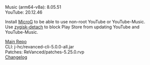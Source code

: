 Music (arm64-v8a): 8.05.51  
YouTube: 20.12.46  

Install [MicroG](https://github.com/ReVanced/GmsCore/releases) to be able to use non-root YouTube or YouTube-Music.  
Use [zygisk-detach](https://github.com/j-hc/zygisk-detach) to block Play Store from updating YouTube and YouTube-Music.  

[Main Repo](https://github.com/NoName-exe/revanced)  
CLI: j-hc/revanced-cli-5.0.0-all.jar  
Patches: ReVanced/patches-5.25.0.rvp  
[Changelog](https://github.com/ReVanced/revanced-patches/releases/tag/v5.25.0)  
